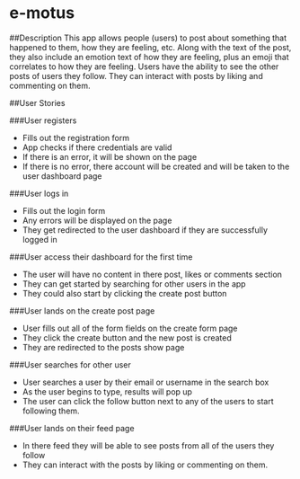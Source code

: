 # e-motus

##Description
This app allows people (users) to post about something that happened to them, how they are feeling, etc. Along with the text of the post, they also include an emotion text of how they are feeling, plus an emoji that correlates to how they are feeling. Users have the ability to see the other posts of users they follow. They can interact with posts by liking and commenting on them. 

##User Stories

###User registers
* Fills out the registration form
* App checks if there credentials are valid
* If there is an error, it will be shown on the page
* If there is no error, there account will be created and will be taken to the user dashboard page

###User logs in 
* Fills out the login form
* Any errors will be displayed on the page
* They get redirected to the user dashboard if they are successfully logged in

###User access their dashboard for the first time
* The user will have no content in there post, likes or comments section
* They can get started by searching for other users in the app
* They could also start by clicking the create post button

###User lands on the create post page
* User fills out all of the form fields on the create form page
* They click the create button and the new post is created
* They are redirected to the posts show page

###User searches for other user
* User searches a user by their email or username in the search box
* As the user begins to type, results will pop up
* The user can click the follow button next to any of the users to start following them.

###User lands on their feed page
* In there feed they will be able to see posts from all of the users they follow
* They can interact with the posts by liking or commenting on them.

